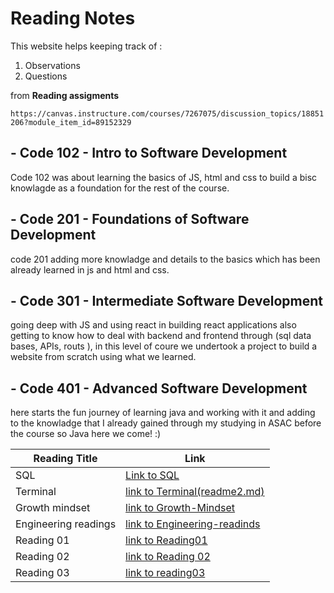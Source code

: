 # **Reading Notes**


This website helps keeping track of : 

1. Observations 
2. Questions 
 
 from **Reading assigments** 
 
 `https://canvas.instructure.com/courses/7267075/discussion_topics/18851206?module_item_id=89152329`

## - Code 102 - Intro to Software Development
Code 102 was about learning the basics of JS, html and css to build a bisc knowlagde as a foundation for the rest of the course.

## - Code 201 - Foundations of Software Development
code 201 adding more knowladge and details to the basics which has been already learned in js and html and css.

## - Code 301 - Intermediate Software Development
going deep with JS and using react in building react applications also getting to know how to deal with backend and frontend through (sql data bases, APIs, routs ), in this level of coure we undertook a project to build a website from scratch using what we learned.

## - Code 401 - Advanced Software Development 
here starts the fun journey of learning java and working with it and adding to the knowladge that I already gained through my studying in ASAC before the course so Java here we come! :) 



| Reading Title                    | Link                                   |
|----------------------------------|----------------------------------------|
| SQL                              | [Link to  SQL](readme1.md)                        |
| Terminal                         | [link to Terminal(readme2.md)](#)                         |
| Growth mindset                   | [link to  Growth-Mindset](readme3.md)                        |
| Engineering readings             | [link to Engineering-readinds](readme4.md)                         |
| Reading 01                       | [link to Reading01](readme5.md)                         |
|Reading 02                        | [link to Reading 02](readme6.md)                         |
|Reading 03                        | [link to reading03](readme7.md)                         |
